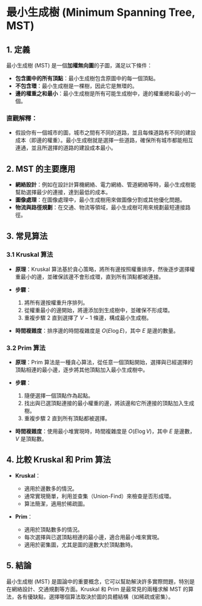 # 最小生成樹 (Minimum Spanning Tree, MST)

## 1. 定義
最小生成樹 (MST) 是一個**加權無向圖**的子圖，滿足以下條件：

- **包含圖中的所有頂點**：最小生成樹包含原圖中的每一個頂點。
- **不包含環**：最小生成樹是一棵樹，因此它是無環的。
- **邊的權重之和最小**：最小生成樹是所有可能生成樹中，邊的權重總和最小的一個。

### 直觀解釋：
- 假設你有一個城市的圖，城市之間有不同的道路，並且每條道路有不同的建設成本（即邊的權重）。最小生成樹就是選擇一些道路，確保所有城市都能相互連通，並且所選擇的道路的建設成本最小。

## 2. MST 的主要應用
- **網絡設計**：例如在設計計算機網絡、電力網絡、管道網絡等時，最小生成樹能幫助選擇最少的連接，達到最低的成本。
- **圖像處理**：在圖像處理中，最小生成樹用來做圖像分割或其他優化問題。
- **物流與路徑規劃**：在交通、物流等領域，最小生成樹可用來規劃最短連接路徑。

## 3. 常見算法

### 3.1 Kruskal 算法
- **原理**：Kruskal 算法基於貪心策略，將所有邊按照權重排序，然後逐步選擇權重最小的邊，並確保該邊不會形成環，直到所有頂點都被連接。
- **步驟**：
  1. 將所有邊按權重升序排列。
  2. 從權重最小的邊開始，將邊添加到生成樹中，並確保不形成環。
  3. 重複步驟 2 直到選擇了 $V-1$ 條邊，構成最小生成樹。

- **時間複雜度**：排序邊的時間複雜度是 $O(E \log E)$，其中 $E$ 是邊的數量。

### 3.2 Prim 算法
- **原理**：Prim 算法是一種貪心算法，從任意一個頂點開始，選擇與已經選擇的頂點相連的最小邊，逐步將其他頂點加入最小生成樹中。
- **步驟**：
  1. 隨便選擇一個頂點作為起點。
  2. 找出與已選頂點連接的最小權重的邊，將該邊和它所連接的頂點加入生成樹。
  3. 重複步驟 2 直到所有頂點都被選擇。

- **時間複雜度**：使用最小堆實現時，時間複雜度是 $O(E \log V)$，其中 $E$ 是邊數，$V$ 是頂點數。

## 4. 比較 Kruskal 和 Prim 算法
- **Kruskal**：
  - 適用於邊數多的情況。
  - 通常實現簡單，利用並查集（Union-Find）來檢查是否形成環。
  - 算法簡潔，適用於稀疏圖。
  
- **Prim**：
  - 適用於頂點數多的情況。
  - 每次選擇與已選頂點相連的最小邊，適合用最小堆來實現。
  - 適用於密集圖，尤其是圖的邊數大於頂點數時。

## 5. 結論
最小生成樹 (MST) 是圖論中的重要概念，它可以幫助解決許多實際問題，特別是在網絡設計、交通規劃等方面。Kruskal 和 Prim 是最常見的兩種求解 MST 的算法，各有優缺點，選擇哪個算法取決於圖的具體結構（如稀疏或密集）。